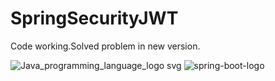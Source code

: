 # SpringSecurityJWT

Code working.Solved problem in new version.

![Java_programming_language_logo svg](https://user-images.githubusercontent.com/29164777/226428545-6b06f2e2-99e3-40d9-a6d1-090e2ee94a70.png)
![spring-boot-logo](https://user-images.githubusercontent.com/29164777/226428408-b959b38d-1dc5-4bf7-b5ea-9e7c2932de2e.png)
